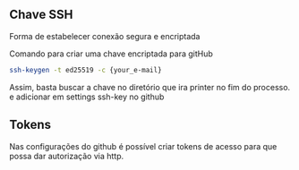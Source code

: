 
## Chave SSH
Forma de estabelecer conexão segura e encriptada

Comando para criar uma chave encriptada para gitHub
~~~ bash
ssh-keygen -t ed25519 -c {your_e-mail}
~~~
Assim, basta buscar a chave no diretório que ira printer no fim do
processo. e adicionar em settings ssh-key no github

## Tokens

Nas configurações do github é possível criar tokens de acesso
para que possa dar autorização via http.

